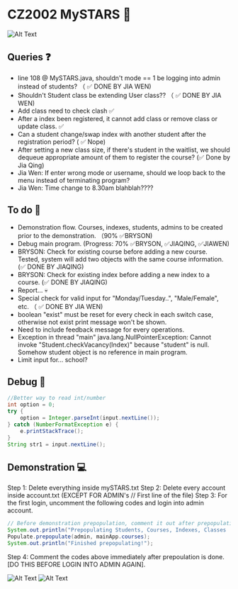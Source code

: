 # CZ2002 MySTARS 🌟

![Alt Text](https://data.whicdn.com/images/238451357/original.gif)

## Queries ❓
- line 108 @ MySTARS.java, shouldn't mode == 1 be logging into admin instead of students? （ ✅ DONE BY JIA WEN)
- Shouldn't Student class be extending User class?? （ ✅ DONE BY JIA WEN)
- Add class need to check clash ✅
- After a index been registered, it cannot add class or remove class or update class. ✅
- Can a student change/swap index with another student after the registration period? ( ✅ Nope)
- After setting a new class size, if there's student in the waitlist, we should dequeue appropriate amount of them to register the course? (✅ Done by Jia Qing)
- Jia Wen: If enter wrong mode or username, should we loop back to the menu instead of terminating program?
- Jia Wen: Time change to 8.30am blahblah????

## To do 🚌
- Demonstration flow. Courses, indexes, students, admins to be created prior to the demonstration. （90% ✅BRYSON)
- Debug main program. (Progress: 70% ✅BRYSON, ✅JIAQING, ✅JIAWEN)
- BRYSON: Check for existing course before adding a new course. Tested, system will add two objects with the same course information. (✅ DONE BY JIAQING)
- BRYSON: Check for existing index before adding a new index to a course. (✅ DONE BY JIAQING)
- Report... 💀
- Special check for valid input for "Monday/Tuesday..", "Male/Female", etc. （ ✅ DONE BY JIA WEN)
- boolean "exist" must be reset for every check in each switch case, otherwise not exist print message won't be shown.
- Need to include feedback message for every operations.
- Exception in thread "main" java.lang.NullPointerException: Cannot invoke "Student.checkVacancy(Index)" because "student" is null. Somehow student object is no reference in main program.
- Limit input for... school?

## Debug 🎅 
```java
//Better way to read int/number
int option = 0;
try {
    option = Integer.parseInt(input.nextLine());
} catch (NumberFormatException e) {
    e.printStackTrace();
}
String str1 = input.nextLine();
```

## Demonstration 💻
Step 1: Delete everything inside mySTARS.txt
Step 2: Delete every account inside account.txt (EXCEPT FOR ADMIN's // First line of the file)
Step 3: For the first login, uncomment the following codes and login into admin account.
```java
// Before demonstration prepopulation, comment it out after prepopulation!!
System.out.println("Prepopulating Students, Courses, Indexes, Classes ...");
Populate.prepopulate(admin, mainApp.courses);
System.out.println("Finished prepopulating!");
```
Step 4: Comment the codes above immediately after prepoulation is done. [DO THIS BEFORE LOGIN INTO ADMIN AGAIN].

![Alt Text](https://bestanimations.com/media/cats/608000676cute-kitty-animated-gif-26.gif)
![Alt Text](https://media.giphy.com/media/Vzk5PFo9iH5AEustmv/giphy.gif)
